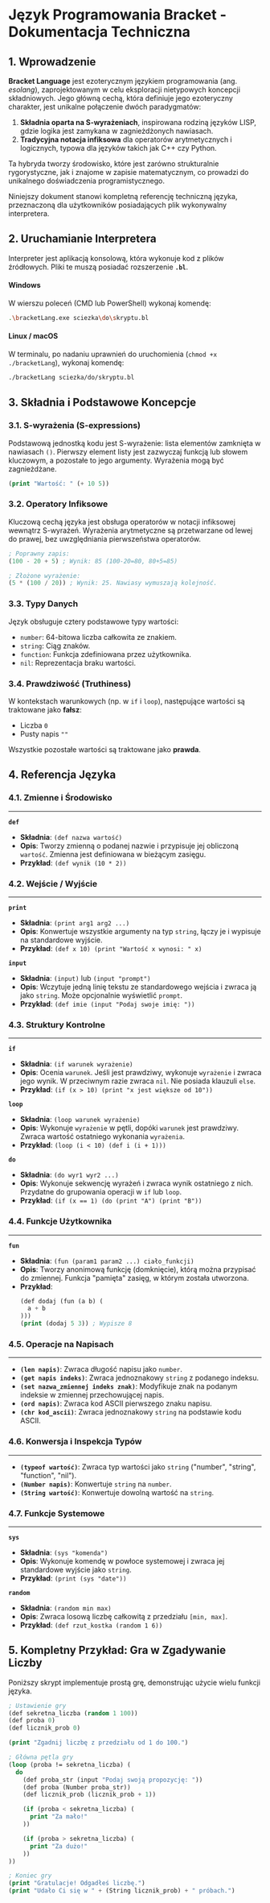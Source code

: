 # Język Programowania Bracket - Dokumentacja Techniczna

## 1\. Wprowadzenie

**Bracket Language** jest ezoterycznym językiem programowania (ang. *esolang*), zaprojektowanym w celu eksploracji nietypowych koncepcji składniowych. Jego główną cechą, która definiuje jego ezoteryczny charakter, jest unikalne połączenie dwóch paradygmatów:

1.  **Składnia oparta na S-wyrażeniach**, inspirowana rodziną języków LISP, gdzie logika jest zamykana w zagnieżdżonych nawiasach.
2.  **Tradycyjna notacja infiksowa** dla operatorów arytmetycznych i logicznych, typowa dla języków takich jak C++ czy Python.

Ta hybryda tworzy środowisko, które jest zarówno strukturalnie rygorystyczne, jak i znajome w zapisie matematycznym, co prowadzi do unikalnego doświadczenia programistycznego.

Niniejszy dokument stanowi kompletną referencję techniczną języka, przeznaczoną dla użytkowników posiadających plik wykonywalny interpretera.

## 2\. Uruchamianie Interpretera

Interpreter jest aplikacją konsolową, która wykonuje kod z plików źródłowych. Pliki te muszą posiadać rozszerzenie **`.bl`**.

#### **Windows**

W wierszu poleceń (CMD lub PowerShell) wykonaj komendę:

```bash
.\bracketLang.exe sciezka\do\skryptu.bl
```

#### **Linux / macOS**

W terminalu, po nadaniu uprawnień do uruchomienia (`chmod +x ./bracketLang`), wykonaj komendę:

```bash
./bracketLang sciezka/do/skryptu.bl
```

## 3\. Składnia i Podstawowe Koncepcje

### 3.1. S-wyrażenia (S-expressions)

Podstawową jednostką kodu jest S-wyrażenie: lista elementów zamknięta w nawiasach `()`. Pierwszy element listy jest zazwyczaj funkcją lub słowem kluczowym, a pozostałe to jego argumenty. Wyrażenia mogą być zagnieżdżane.

```lisp
(print "Wartość: " (+ 10 5))
```

### 3.2. Operatory Infiksowe

Kluczową cechą języka jest obsługa operatorów w notacji infiksowej wewnątrz S-wyrażeń. Wyrażenia arytmetyczne są przetwarzane od lewej do prawej, bez uwzględniania pierwszeństwa operatorów.

```lisp
; Poprawny zapis:
(100 - 20 + 5) ; Wynik: 85 (100-20=80, 80+5=85)

; Złożone wyrażenie:
(5 * (100 / 20)) ; Wynik: 25. Nawiasy wymuszają kolejność.
```

### 3.3. Typy Danych

Język obsługuje cztery podstawowe typy wartości:

  * `number`: 64-bitowa liczba całkowita ze znakiem.
  * `string`: Ciąg znaków.
  * `function`: Funkcja zdefiniowana przez użytkownika.
  * `nil`: Reprezentacja braku wartości.

### 3.4. Prawdziwość (Truthiness)

W kontekstach warunkowych (np. w `if` i `loop`), następujące wartości są traktowane jako **fałsz**:

  * Liczba `0`
  * Pusty napis `""`

Wszystkie pozostałe wartości są traktowane jako **prawda**.

## 4\. Referencja Języka

### 4.1. Zmienne i Środowisko

-----

**`def`**

  * **Składnia**: `(def nazwa wartość)`
  * **Opis**: Tworzy zmienną o podanej nazwie i przypisuje jej obliczoną `wartość`. Zmienna jest definiowana w bieżącym zasięgu.
  * **Przykład**: `(def wynik (10 * 2))`

### 4.2. Wejście / Wyjście

-----

**`print`**

  * **Składnia**: `(print arg1 arg2 ...)`
  * **Opis**: Konwertuje wszystkie argumenty na typ `string`, łączy je i wypisuje na standardowe wyjście.
  * **Przykład**: `(def x 10) (print "Wartość x wynosi: " x)`

**`input`**

  * **Składnia**: `(input)` lub `(input "prompt")`
  * **Opis**: Wczytuje jedną linię tekstu ze standardowego wejścia i zwraca ją jako `string`. Może opcjonalnie wyświetlić `prompt`.
  * **Przykład**: `(def imie (input "Podaj swoje imię: "))`

### 4.3. Struktury Kontrolne

-----

**`if`**

  * **Składnia**: `(if warunek wyrażenie)`
  * **Opis**: Ocenia `warunek`. Jeśli jest prawdziwy, wykonuje `wyrażenie` i zwraca jego wynik. W przeciwnym razie zwraca `nil`. Nie posiada klauzuli `else`.
  * **Przykład**: `(if (x > 10) (print "x jest większe od 10"))`

**`loop`**

  * **Składnia**: `(loop warunek wyrażenie)`
  * **Opis**: Wykonuje `wyrażenie` w pętli, dopóki `warunek` jest prawdziwy. Zwraca wartość ostatniego wykonania `wyrażenia`.
  * **Przykład**: `(loop (i < 10) (def i (i + 1)))`

**`do`**

  * **Składnia**: `(do wyr1 wyr2 ...)`
  * **Opis**: Wykonuje sekwencję wyrażeń i zwraca wynik ostatniego z nich. Przydatne do grupowania operacji w `if` lub `loop`.
  * **Przykład**: `(if (x == 1) (do (print "A") (print "B"))`

### 4.4. Funkcje Użytkownika

-----

**`fun`**

  * **Składnia**: `(fun (param1 param2 ...) ciało_funkcji)`
  * **Opis**: Tworzy anonimową funkcję (domknięcie), którą można przypisać do zmiennej. Funkcja "pamięta" zasięg, w którym została utworzona.
  * **Przykład**:
    ```lisp
    (def dodaj (fun (a b) (
      a + b
    )))
    (print (dodaj 5 3)) ; Wypisze 8
    ```

### 4.5. Operacje na Napisach

-----

  * **`(len napis)`**: Zwraca długość napisu jako `number`.
  * **`(get napis indeks)`**: Zwraca jednoznakowy `string` z podanego indeksu.
  * **`(set nazwa_zmiennej indeks znak)`**: Modyfikuje znak na podanym indeksie w zmiennej przechowującej napis.
  * **`(ord napis)`**: Zwraca kod ASCII pierwszego znaku napisu.
  * **`(chr kod_ascii)`**: Zwraca jednoznakowy `string` na podstawie kodu ASCII.

### 4.6. Konwersja i Inspekcja Typów

-----

  * **`(typeof wartość)`**: Zwraca typ wartości jako `string` ("number", "string", "function", "nil").
  * **`(Number napis)`**: Konwertuje `string` na `number`.
  * **`(String wartość)`**: Konwertuje dowolną wartość na `string`.

### 4.7. Funkcje Systemowe

-----

**`sys`**

  * **Składnia**: `(sys "komenda")`
  * **Opis**: Wykonuje komendę w powłoce systemowej i zwraca jej standardowe wyjście jako `string`.
  * **Przykład**: `(print (sys "date"))`

**`random`**

  * **Składnia**: `(random min max)`
  * **Opis**: Zwraca losową liczbę całkowitą z przedziału `[min, max]`.
  * **Przykład**: `(def rzut_kostka (random 1 6))`

## 5\. Kompletny Przykład: Gra w Zgadywanie Liczby

Poniższy skrypt implementuje prostą grę, demonstrując użycie wielu funkcji języka.

```lisp
; Ustawienie gry
(def sekretna_liczba (random 1 100))
(def proba 0)
(def licznik_prob 0)

(print "Zgadnij liczbę z przedziału od 1 do 100.")

; Główna pętla gry
(loop (proba != sekretna_liczba) (
  do
    (def proba_str (input "Podaj swoją propozycję: "))
    (def proba (Number proba_str))
    (def licznik_prob (licznik_prob + 1))

    (if (proba < sekretna_liczba) (
      print "Za mało!"
    ))

    (if (proba > sekretna_liczba) (
      print "Za dużo!"
    ))
))

; Koniec gry
(print "Gratulacje! Odgadłeś liczbę.")
(print "Udało Ci się w " + (String licznik_prob) + " próbach.")
```
